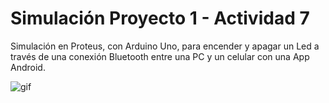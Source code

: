 # Simulación Proyecto 1 - Actividad 7

Simulación en Proteus, con Arduino Uno, para encender y apagar un Led a través de una conexión Bluetooth entre una PC y un celular con una App Android.

![gif](https://github.com/ISPC-TST-ARQUITECTURA-Y-CONECTIVIDAD/tarea7-grupo-6/assets/109010330/0e4f461e-b0fd-493d-8c75-fe543d364ad7)
